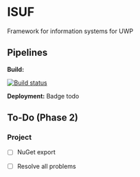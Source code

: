 # ISUF
Framework for information systems for UWP

## Pipelines
**Build:**

[![Build status](https://goid.visualstudio.com/ISUF/_apis/build/status/ISUF%20-%20VSO%20Build)](https://goid.visualstudio.com/ISUF/_build/latest?definitionId=11)


**Deployment:** Badge todo

## To-Do (Phase 2)

### Project

- [ ] NuGet export

- [ ] Resolve all problems
